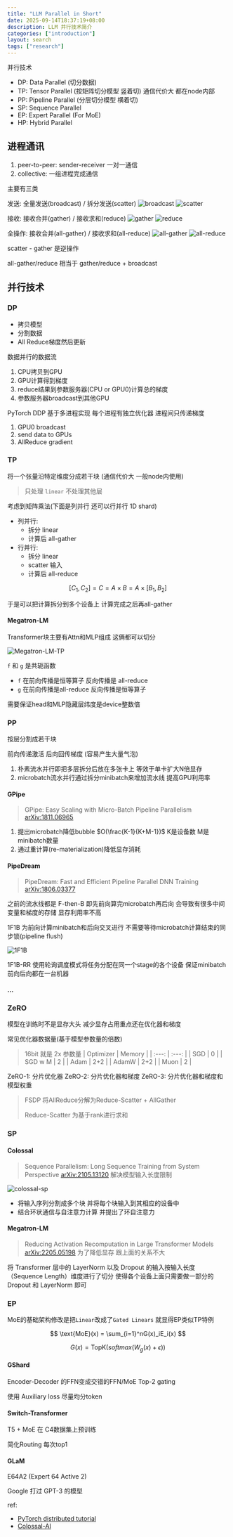 ```yaml
---
title: "LLM Parallel in Short"
date: 2025-09-14T18:37:19+08:00
description: LLM 并行技术简介
categories: ["introduction"]
layout: search
tags: ["research"]
---
```


并行技术
- DP: Data Parallel (切分数据)
- TP: Tensor Parallel (按矩阵切分模型 竖着切) 通信代价大 都在node内部
- PP: Pipeline Parallel (分层切分模型 横着切)
- SP: Sequence Parallel
- EP: Expert Parallel (For MoE)
- HP: Hybrid Parallel

## 进程通讯

1. peer-to-peer: sender-receiver 一对一通信
2. collective: 一组进程完成通信

主要有三类

发送: 全量发送(broadcast) / 拆分发送(scatter)
![broadcast](images/parallel/broadcast.png)
![scatter](images/parallel/scatter.png)

接收: 接收合并(gather) / 接收求和(reduce)
![gather](images/parallel/gather.png)
![reduce](images/parallel/reduce.png)

全操作: 接收合并(all-gather) / 接收求和(all-reduce)
![all-gather](images/parallel/all-gather.png)
![all-reduce](images/parallel/all-reduce.png)

scatter - gather 是逆操作

all-gather/reduce 相当于 gather/reduce + broadcast

## 并行技术

### DP

- 拷贝模型
- 分割数据
- All Reduce梯度然后更新

数据并行的数据流
1. CPU拷贝到GPU
2. GPU计算得到梯度
3. reduce结果到参数服务器(CPU or GPU0)计算总的梯度
4. 参数服务器broadcast到其他GPU

PyTorch DDP 基于多进程实现 每个进程有独立优化器 进程间只传递梯度
1. GPU0 broadcast
2. send data to GPUs
3. AllReduce gradient



### TP

将一个张量沿特定维度分成若干块 (通信代价大 一般node内使用)

> 只处理 `linear` 不处理其他层

考虑到矩阵乘法(下面是列并行 还可以行并行 1D shard)
- 列并行:
    - 拆分 linear
    - 计算后 all-gather
- 行并行: 
    - 拆分 linear
    - scatter 输入
    - 计算后 all-reduce

$$
[C_1, C_2] = C = A\times B = A \times [B_1,B_2]
$$

于是可以把计算拆分到多个设备上 计算完成之后再all-gather

#### Megatron-LM

Transformer块主要有Attn和MLP组成 这俩都可以切分

![Megatron-LM-TP](images/parallel/megatron-tp.png)

`f` 和 `g` 是共轭函数
- `f` 在前向传播是恒等算子 反向传播是 all-reduce
- `g` 在前向传播是all-reduce 反向传播是恒等算子

需要保证head和MLP隐藏层纬度是device整数倍

### PP

按层分割成若干块

前向传递激活 后向回传梯度 (容易产生大量气泡)

1. 朴素流水并行即把多层拆分后放在多张卡上 等效于单卡扩大N倍显存
2. microbatch流水并行通过拆分minibatch来增加流水线 提高GPU利用率

#### GPipe

> GPipe: Easy Scaling with Micro-Batch Pipeline Parallelism [arXiv:1811.06965](https://arxiv.org/abs/1811.06965)

1. 提出microbatch降低bubble $O(\frac{K-1}{K+M-1})$ K是设备数 M是minibatch数量
2. 通过重计算(re-materialization)降低显存消耗

#### PipeDream

> PipeDream: Fast and Efficient Pipeline Parallel DNN Training [arXiv:1806.03377](https://arxiv.org/abs/1806.03377)

之前的流水线都是 F-then-B 即先前向算完microbatch再后向 会导致有很多中间变量和梯度的存储 显存利用率不高

1F1B 为前向计算minibatch和后向交叉进行 不需要等待microbatch计算结束的同步锁(pipeline flush)

![1F1B](images/parallel/pipedream-1f1b.png)

1F1B-RR 使用轮询调度模式将任务分配在同一个stage的各个设备 保证minibatch前向后向都在一台机器

#### ...



### ZeRO

模型在训练时不是显存大头 减少显存占用重点还在优化器和梯度

常见优化器数据量(基于模型参数量的倍数)
> 16bit 就是 2x 参数量
| Optimizer | Memory |
| :---: | :---: |
| SGD | 0 |
| SGD w M | 2 |
| Adam | 2+2 |
| AdamW | 2+2 |
| Muon | 2 |

ZeRO-1: 分片优化器
ZeRO-2: 分片优化器和梯度
ZeRO-3: 分片优化器和梯度和模型权重

> FSDP 将AllReduce分解为Reduce-Scatter + AllGather
>
> Reduce-Scatter 为基于rank进行求和


### SP

#### Colossal

> Sequence Parallelism: Long Sequence Training from System Perspective [arXiv:2105.13120](https://arxiv.org/abs/2105.13120) 解决模型输入长度限制

![colossal-sp](images/parallel/colossal-sp.png)

- 将输入序列分割成多个块 并将每个块输入到其相应的设备中
- 结合环状通信与自注意力计算 并提出了环自注意力


#### Megatron-LM

> Reducing Activation Recomputation in Large Transformer Models [arXiv:2205.05198](https://arxiv.org/abs/2205.05198) 为了降低显存 跟上面的关系不大

将 Transformer 层中的 LayerNorm 以及 Dropout 的输入按输入长度（Sequence Length）维度进行了切分 使得各个设备上面只需要做一部分的 Dropout 和 LayerNorm 即可


### EP

MoE的基础架构修改是把`Linear`改成了`Gated Linears` 就显得EP类似TP特例

$$
\text{MoE}(x) = \sum_{i=1}^nG(x)_iE_i(x)
$$

$$
G(x) = \text{TopK}(softmax(W_g(x)+\epsilon))
$$

#### GShard

Encoder-Decoder 的FFN变成交错的FFN/MoE Top-2 gating

使用 Auxiliary loss 尽量均分token

#### Switch-Transformer

T5 + MoE 在 C4数据集上预训练

简化Routing 每次top1

#### GLaM

E64A2 (Expert 64 Active 2)

Google 打过 GPT-3 的模型


ref:
- [PyTorch distributed tutorial](https://pytorch.org/tutorials/intermediate/dist_tuto.html)
- [Colossal-AI](https://colossalai.org/zh-Hans/docs/concepts/distributed_training)
